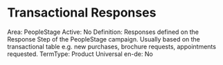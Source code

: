 # Transactional Responses

Area: PeopleStage
Active: No
Definition: Responses defined on the Response Step of the PeopleStage campaign. Usually based on the transactional table e.g. new purchases, brochure requests, appointments requested.
TermType: Product
Universal en-de: No